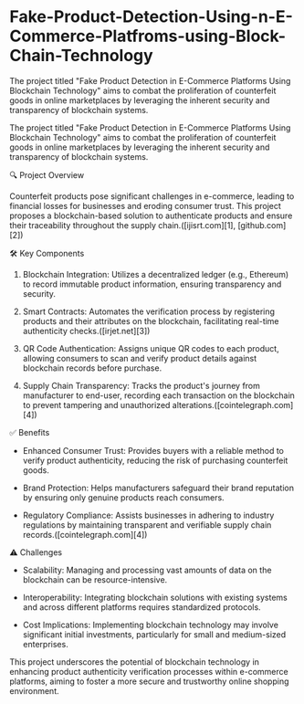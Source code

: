 # Fake-Product-Detection-Using-n-E-Commerce-Platfroms-using-Block-Chain-Technology
The project titled "Fake Product Detection in E-Commerce Platforms Using Blockchain Technology" aims to combat the proliferation of counterfeit goods in online marketplaces by leveraging the inherent security and transparency of blockchain systems.

The project titled "Fake Product Detection in E-Commerce Platforms Using Blockchain Technology" aims to combat the proliferation of counterfeit goods in online marketplaces by leveraging the inherent security and transparency of blockchain systems.

🔍 Project Overview

Counterfeit products pose significant challenges in e-commerce, leading to financial losses for businesses and eroding consumer trust. This project proposes a blockchain-based solution to authenticate products and ensure their traceability throughout the supply chain.([ijisrt.com][1], [github.com][2])

🛠️ Key Components

1. Blockchain Integration: Utilizes a decentralized ledger (e.g., Ethereum) to record immutable product information, ensuring transparency and security.

2. Smart Contracts: Automates the verification process by registering products and their attributes on the blockchain, facilitating real-time authenticity checks.([irjet.net][3])

3. QR Code Authentication: Assigns unique QR codes to each product, allowing consumers to scan and verify product details against blockchain records before purchase.

4. Supply Chain Transparency: Tracks the product's journey from manufacturer to end-user, recording each transaction on the blockchain to prevent tampering and unauthorized alterations.([cointelegraph.com][4])

✅ Benefits

* Enhanced Consumer Trust: Provides buyers with a reliable method to verify product authenticity, reducing the risk of purchasing counterfeit goods.

* Brand Protection: Helps manufacturers safeguard their brand reputation by ensuring only genuine products reach consumers.

* Regulatory Compliance: Assists businesses in adhering to industry regulations by maintaining transparent and verifiable supply chain records.([cointelegraph.com][4])

⚠️ Challenges

* Scalability: Managing and processing vast amounts of data on the blockchain can be resource-intensive.

* Interoperability: Integrating blockchain solutions with existing systems and across different platforms requires standardized protocols.

* Cost Implications: Implementing blockchain technology may involve significant initial investments, particularly for small and medium-sized enterprises.


This project underscores the potential of blockchain technology in enhancing product authenticity verification processes within e-commerce platforms, aiming to foster a more secure and trustworthy online shopping environment.


